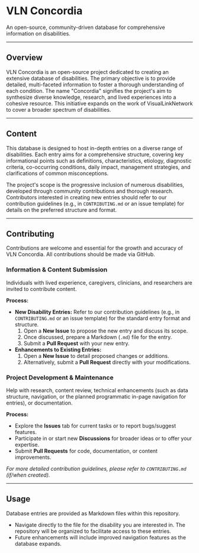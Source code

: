 # VLN Concordia

An open-source, community-driven database for comprehensive information on disabilities.

---

## Overview

VLN Concordia is an open-source project dedicated to creating an extensive database of disabilities. The primary objective is to provide detailed, multi-faceted information to foster a thorough understanding of each condition. The name "Concordia" signifies the project's aim to synthesize diverse knowledge, research, and lived experiences into a cohesive resource. This initiative expands on the work of VisualLinkNetwork to cover a broader spectrum of disabilities.

---

## Content

This database is designed to host in-depth entries on a diverse range of disabilities. Each entry aims for a comprehensive structure, covering key informational points such as definitions, characteristics, etiology, diagnostic criteria, co-occurring conditions, daily impact, management strategies, and clarifications of common misconceptions.

The project's scope is the progressive inclusion of numerous disabilities, developed through community contributions and thorough research. Contributors interested in creating new entries should refer to our contribution guidelines (e.g., in `CONTRIBUTING.md` or an issue template) for details on the preferred structure and format.

---

## Contributing

Contributions are welcome and essential for the growth and accuracy of VLN Concordia. All contributions should be made via GitHub.

### Information & Content Submission
Individuals with lived experience, caregivers, clinicians, and researchers are invited to contribute content.

**Process:**
* **New Disability Entries:** Refer to our contribution guidelines (e.g., in `CONTRIBUTING.md` or an issue template) for the standard entry format and structure.
    1.  Open a **New Issue** to propose the new entry and discuss its scope.
    2.  Once discussed, prepare a Markdown (`.md`) file for the entry.
    3.  Submit a **Pull Request** with your new entry.
* **Enhancements to Existing Entries:**
    1.  Open a **New Issue** to detail proposed changes or additions.
    2.  Alternatively, submit a **Pull Request** directly with your modifications.

### Project Development & Maintenance
Help with research, content review, technical enhancements (such as data structure, navigation, or the planned programmatic in-page navigation for entries), or documentation.

**Process:**
* Explore the **Issues** tab for current tasks or to report bugs/suggest features.
* Participate in or start new **Discussions** for broader ideas or to offer your expertise.
* Submit **Pull Requests** for code, documentation, or content improvements.

*For more detailed contribution guidelines, please refer to `CONTRIBUTING.md` (if/when created).*

---

## Usage

Database entries are provided as Markdown files within this repository.
* Navigate directly to the file for the disability you are interested in. The repository will be organized to facilitate access to these entries.
* Future enhancements will include improved navigation features as the database expands.

